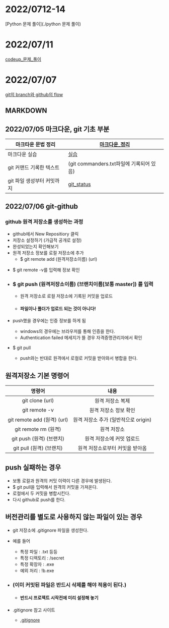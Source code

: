 # 2022/0712-14

[Python 문제 풀이](./python 문제 풀이)

# 2022/07/11

[codeup_문제_풀이](./codeup/)

# 2022/07/07

[git의 branch와 github의 flow](./0707.md)



## MARKDOWN

## 2022/07/05 마크다운, git 기초 부분

| 마크타운 문법 정리         | [마크다운_정리](./마크다운_정리.md) |
| -------------------------- | ----------------------------------- |
| 마크다운 실습              | [실습](./Markdown_실습.md)          |
| git 커맨드 기록한 텍스트   | (git commanders.txt파일에 기록되어 있음)  |
| git 파일 생성부터 커밋까지 | [git_status](./git_status.md)       |

## 2022/07/06 git-github

### github 원격 저장소를 생성하는 과정

- github에서 New Repositiory 클릭
- 저장소 설정하기 (가급적 공개로 설정)
- 완성되었는지 확인해보기
- 원격 저장소 정보를 로컬 저장소에 추가
  - $ git remote add (원격저장소이름) (url)

* $ git remote -v를 입력해 정보 확인

* ### $ git push (원격저장소이름) (브랜치이름[보통 master]) 를 입력

  - 원격 저장소로 로컬 저장소에 기록된 커밋을 업로드

  - #### 파일이나 폴더가 업로드 되는 것이 아니다!

- push했을 경우에는 인증 정보를 하게 됨
  - windows의 경우에는 브라우저를 통해 인증을 한다.
  - Authentication failed 메세지가 뜰 경우 자격증명관리자에서 확인

- $ git pull
  - push와는 반대로 원격에서 로컬로 커밋을 받아와서 병합을 한다.

## 원격저장소 기본 명령어

|           명령어            |                 내용                 |
| :-------------------------: | :----------------------------------: |
|       git clone (url)       |           원격 저장소 복제           |
|        git remote -v        |        원격 저장소 정보 확인         |
| git remote add (원격) (url) | 원격 저장소 추가 (일반적으로 origin) |
|    git remote rm (원격)     |             원격 저장소              |
|  git push (원격) (브랜치)   |      원격 저장소에 커밋 업로드       |
|  git pull (원격) (브랜치)   |   원격 저장소로부터 커밋을 받아옴    |

## push 실패하는 경우

- 보통 로컬과 원격의 커밋 이력이 다른 경우에 발생된다.
- $ git pull을 입력해서 원격의 커밋을 가져온다.
- 로컬에서 두 커밋을 병합시킨다.
- 다시 github로 push를 한다.

## 버전관리를 별도로 사용하지 않는 파일이 있는 경우

- git 저장소에 .gitignore 파일을 생성한다.
- 예를 들어
  - 특정 파일 : .txt 등등
  - 특정 디렉토리 : /secret
  - 특정 확장자 : .exe
  - 예외 처리 : !b.exe

- ### (**이미 커밋된 파일은 반드시 삭제를 해야 적용이 된다.**)

  - #### 반드시 프로젝트 시작전에 미리 설정해 놓기

- .gitignore 참고 사이트
  - [.gitignore](https://gitignore.io)
